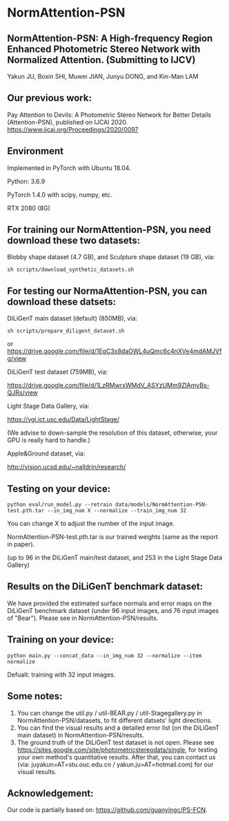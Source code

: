 # NormAttention-PSN

## NormAttention-PSN: A High-frequency Region Enhanced Photometric Stereo Network with Normalized Attention. (Submitting to IJCV)

Yakun JU, Boxin SHI, Muwei JIAN, Junyu DONG, and Kin-Man LAM

## Our previous work:

Pay Attention to Devils: A Photometric Stereo Network for Better Details (Attention-PSN), published on IJCAI 2020. https://www.ijcai.org/Proceedings/2020/0097 

## Environment

Implemented in PyTorch with Ubuntu 18.04.

Python: 3.6.9 

PyTorch 1.4.0 with scipy, numpy, etc.

RTX 2080 (8G)

## For training our NormAttention-PSN, you need download these two datasets:
Blobby shape dataset (4.7 GB), and Sculpture shape dataset (19 GB), via: 

```shell
sh scripts/download_synthetic_datasets.sh
```
## For testing our NormaAttention-PSN, you can download these datsets:

DiLiGenT main dataset (default) (850MB), via:
```shell
sh scripts/prepare_diligent_dataset.sh  
```
or   https://drive.google.com/file/d/1EgC3x8daOWL4uQmc6c4nXVe4mdAMJVfg/view

DiLiGenT test dataset (759MB), via:

https://drive.google.com/file/d/1LzRMwrxWMdV_ASYzUMm9ZlAmyBs-QJRs/view

Light Stage Data Gallery, via:

https://vgl.ict.usc.edu/Data/LightStage/

(We advise to down-sample the resolution of this dataset, otherwise, your GPU is really hard to handle.)

Apple&Ground dataset, via:

http://vision.ucsd.edu/~nalldrin/research/

## Testing on your device:
```shell
python eval/run_model.py --retrain data/models/NormAttention-PSN-test.pth.tar --in_img_num X --normalize --train_img_num 32
```
You can change X to adjust the number of the input image. 

NormAttention-PSN-test.pth.tar is our trained weights (same as the report in paper).

(up to 96 in the DiLiGenT main/test dataset, and 253 in the Light Stage Data Gallery)


## Results on the DiLiGenT benchmark dataset:

We have provided the estimated surface normals and error maps on the DiLiGenT benchmark dataset (under 96 input images, and 76 input images of "Bear").
Please see in NormAttention-PSN/results.

## Training on your device:
```shell
python main.py --concat_data --in_img_num 32 --normalize --item normalize
```
Defualt: training with 32 input images.


## Some notes:

1. You can change the util.py / util-BEAR.py / util-Stagegallery.py in NormAttention-PSN/datasets, to fit different datsets' light directions.
2. You can find the visual results and a detailed error list (on the DiLiGenT main dataset) in NormAttention-PSN/results.
3. The ground truth of the DiLiGenT test dataset is not open. Please see https://sites.google.com/site/photometricstereodata/single, for testing your own method's quantitative results. After that, you can contact us (via: juyakun=AT=stu.ouc.edu.cn / yakun.ju=AT=hotmail.com) for our visual results.


## Acknowledgement:

Our code is partially based on: https://github.com/guanyingc/PS-FCN.







